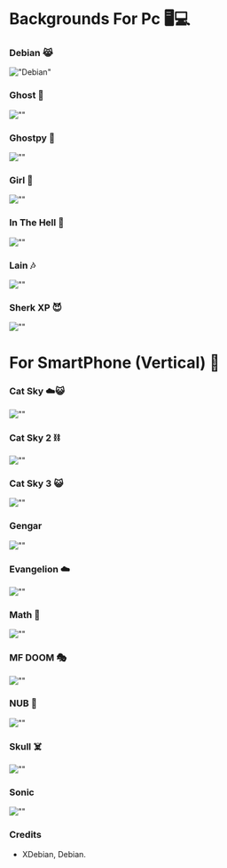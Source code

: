
# Backgrounds For Pc 🖥️💻

### Debian  😹
!["Debian"](/For%20Pc/Debian.png)

### Ghost 👻
![""](/For%20Pc/GHOST.jpg)

### Ghostpy 👻
![""](./For%20Pc/GhostPP.jpg)

### Girl 🫠
![""](./For%20Pc/Girl.jpg)

### In The Hell 🩻
![""](./For%20Pc/In%20the%20hell.jpg)

### Lain 🎶
![""](./For%20Pc/Lain.jpg)

### Sherk XP 😈
![""](./For%20Pc/SherkXP.jpg)



##


# For SmartPhone (Vertical) 📱

### Cat Sky ☁️😺
![""](./For%20Phone/cat1(vertical).jpg)

### Cat Sky 2 ⛓️
![""](./For%20Phone/cat2(vertical).jpg)

### Cat Sky 3 😺
![""](./For%20Phone/cat3(vertical).jpg)

### Gengar
![""](./For%20Phone/GENGAR(Vertical).jpg)

### Evangelion ☁️
![""](./For%20Phone/legend(vertical).jpg)

### Math 🧾
![""](./For%20Phone/math(vertical).jpg)

### MF DOOM 🎭
![""](./For%20Phone/MFDOOM(vertical).jpg)

### NUB 🫠
![""](./For%20Phone/NUB(Vertical).jpg)

### Skull ☠️
![""](./For%20Phone/Skull(Vertical).jpg)

### Sonic
![""](./For%20Phone/sonic(vertical).jpg)

### Credits
- XDebian, Debian.

